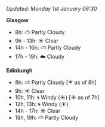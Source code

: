 *Updated: Monday 1st January 06:30*

**Glasgow**

* 8h: :partly_sunny: Partly Cloudy
* 9h - 13h: :sunny: Clear
* 14h - 16h: :partly_sunny: Partly Cloudy
* 17h - 19h: :cloud: Cloudy

**Edinburgh**

* 8h: :partly_sunny: Partly Cloudy [:umbrella: as of 8h]
* 9h: :sunny: Clear
* 10h, 11h: :cyclone: Windy (:sunny:) [:sunny: as of 7h]
* 12h, 13h: :cyclone: Windy (:sunny:)
* 14h - 17h: :sunny: Clear
* 18h, 19h: :partly_sunny: Partly Cloudy

